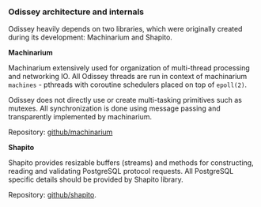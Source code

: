 
### Odissey architecture and internals

Odissey heavily depends on two libraries, which were originally created during its
development: Machinarium and Shapito.

**Machinarium**

Machinarium extensively used for organization of multi-thread processing and networking IO.
All Odissey threads are run in context of machinarium `machines` - pthreads with coroutine schedulers
placed on top of `epoll(2)`.

Odissey does not directly use or create multi-tasking primitives such as mutexes. All synchronization
is done using message passing and transparently implemented by machinarium.

Repository: [github/machinarium](https://github.yandex-team.ru/pmwkaa/machinarium)

**Shapito**

Shapito provides resizable buffers (streams) and methods for constructing, reading and validating
PostgreSQL protocol requests. All PostgreSQL specific details should be provided by Shapito library.

Repository: [github/shapito](https://github.yandex-team.ru/pmwkaa/shapito).

